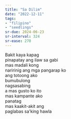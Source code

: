 ```yaml
---
title: "Sa Dilim"
date: "2022-12-11"
tags:
- "filipino"
- "seedlings"
sr-due: 2024-06-23
sr-interval: 324
sr-ease: 270
---
```

Bakit kaya kapag  
pinapatay ang ilaw sa gabi  
mas madali kong  
naririnig ang mga pangarap ko  
ang totoong ako  
bumubulong  
nagsasabing  
a mas gusto ko ito  
mas kampante ako  
panatag  
mas kaakit-akit ang  
paglabas sa'king hawla  